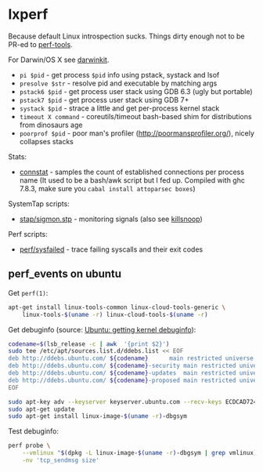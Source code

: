 lxperf
======

Because default Linux introspection sucks.
Things dirty enough not to be PR-ed to [perf-tools](https://github.com/brendangregg/perf-tools).

For Darwin/OS X see [darwinkit](http://github.com/proger/darwinkit).

* `pi $pid` - get process `$pid` info using pstack, systack and lsof
* `presolve $str` - resolve pid and executable by matching args
* `pstack6 $pid` - get process user stack using GDB 6.3 (ugly but portable)
* `pstack7 $pid` - get process user stack using GDB 7+
* `systack $pid` - strace a little and get per-process kernel stack
* `timeout X command` - coreutils/timeout bash-based shim for distributions from dinosaurs age
* `poorprof $pid` - poor man's profiler (http://poormansprofiler.org/), nicely collapses stacks

Stats:

* [connstat](connstat.hs) - samples the count of established connections per process name (It used to be a bash/awk script but I fed up. Compiled with ghc 7.8.3, make sure you `cabal install attoparsec boxes`)

SystemTap scripts:

* [stap/sigmon.stp](stap/sigmon.stp) - monitoring signals (also see [killsnoop](https://github.com/brendangregg/perf-tools/blob/master/killsnoop))

Perf scripts:

* [perf/sysfailed](perf/sysfailed) - trace failing syscalls and their exit codes

## perf_events on ubuntu

Get `perf(1)`:

```bash
apt-get install linux-tools-common linux-cloud-tools-generic \
    linux-tools-$(uname -r) linux-cloud-tools-$(uname -r)
```

Get debuginfo (source: [Ubuntu: getting kernel debuginfo](https://wiki.ubuntu.com/Kernel/Systemtap#Where_to_get_debug_symbols_for_kernel_X.3F)):

```bash
codename=$(lsb_release -c | awk  '{print $2}')
sudo tee /etc/apt/sources.list.d/ddebs.list << EOF
deb http://ddebs.ubuntu.com/ ${codename}      main restricted universe multiverse
deb http://ddebs.ubuntu.com/ ${codename}-security main restricted universe multiverse
deb http://ddebs.ubuntu.com/ ${codename}-updates  main restricted universe multiverse
deb http://ddebs.ubuntu.com/ ${codename}-proposed main restricted universe multiverse
EOF

sudo apt-key adv --keyserver keyserver.ubuntu.com --recv-keys ECDCAD72428D7C01
sudo apt-get update
sudo apt-get install linux-image-$(uname -r)-dbgsym
```


Test debuginfo:

```bash
perf probe \
    --vmlinux "$(dpkg -L linux-image-$(uname -r)-dbgsym | grep vmlinux)" \
    -nv 'tcp_sendmsg size'
```
